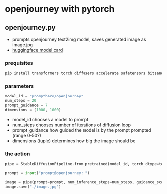 # openjourney with pytorch

## openjourney.py

- prompts openjourney text2img model, saves generated image as image.jpg
- [huggingface model card](https://huggingface.co/prompthero/openjourney/)

### prequisites

```sh
pip install transformers torch diffusers accelerate safetensors bitsandbytes
```

### parameters

```py
model_id = "prompthero/openjourney"
num_steps = 20
prompt_guidance = 7
dimensions = (1000, 1000)
```

- model_id chooses a model to prompt
- num_steps chooses number of iterations of diffusion loop
- prompt_guidance how guided the model is by the prompt prompted (range 0-50?)
- dimensions (tuple) determines how big the image should be

### the action

```py
pipe = StableDiffusionPipeline.from_pretrained(model_id, torch_dtype=torch.float32)

prompt = input("prompt@openjourney: ")

image = pipe(prompt=prompt, num_inference_steps=num_steps, guidance_scale=prompt_guidance, height=dimensions[0], width=dimensions[1]).images[0]
image.save("./image.jpg")
```
